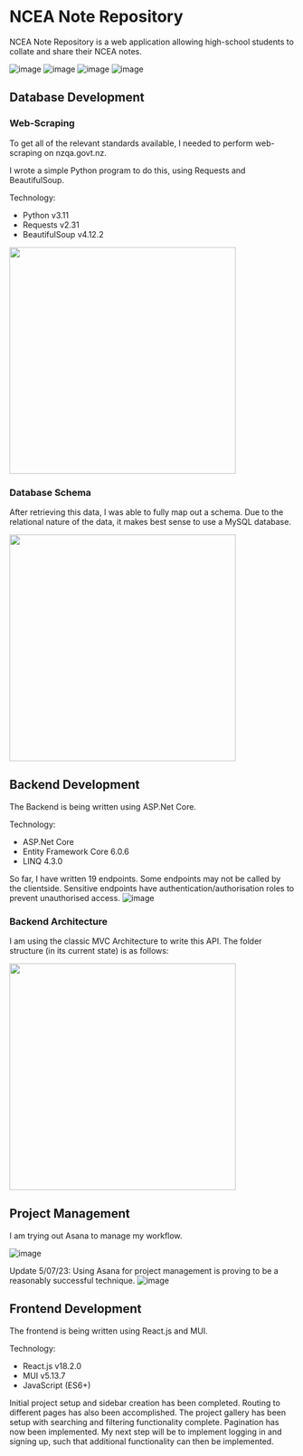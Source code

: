 # NCEA Note Repository
NCEA Note Repository is a web application allowing high-school students to collate and share their NCEA notes.

![image](https://github.com/Lucaseng/NCEANoteRepository/assets/26078574/55993516-6b67-493f-abe5-7e66d3737a34)
![image](https://github.com/Lucaseng/NCEANoteRepository/assets/26078574/6e526b9c-e3c0-462a-a328-ead0f42e3a93)
![image](https://github.com/Lucaseng/NCEANoteRepository/assets/26078574/9a6be1fc-8ee3-437b-bdfb-8201ff4324f5)
![image](https://github.com/Lucaseng/NCEANoteRepository/assets/26078574/48f78639-dd3c-46a5-8ccc-c6788984328d)


## Database Development
### Web-Scraping
To get all of the relevant standards available, I needed to perform web-scraping on nzqa.govt.nz. 

I wrote a simple Python program to do this, using Requests and BeautifulSoup.

Technology:
- Python v3.11
- Requests v2.31
- BeautifulSoup v4.12.2

<img src="https://github.com/Lucaseng/NCEANoteRepository/assets/26078574/e7b309cc-ed3f-4e18-96b1-244aa0b8ec1b" height="400">

### Database Schema
After retrieving this data, I was able to fully map out a schema. Due to the relational nature of the data, it makes best sense to use a MySQL database.

<img src="https://github.com/Lucaseng/NCEANoteRepository/assets/26078574/b08f015b-210b-46e2-8e66-3d00409157c7" height="400">

## Backend Development

The Backend is being written using ASP.Net Core.

Technology:
- ASP.Net Core 
- Entity Framework Core 6.0.6
- LINQ 4.3.0

So far, I have written 19 endpoints. Some endpoints may not be called by the clientside. Sensitive endpoints have authentication/authorisation roles to prevent unauthorised access.
![image](https://github.com/Lucaseng/NCEANoteRepository/assets/26078574/3cb2de2a-a72a-40f6-b9d0-81bc0e0241e2)

### Backend Architecture
I am using the classic MVC Architecture to write this API. The folder structure (in its current state) is as follows:

<img src="https://github.com/Lucaseng/NCEANoteRepository/assets/26078574/2f11dc4c-1d4c-4c4b-bdec-38ea0bc35f6a" height="400">

## Project Management
I am trying out Asana to manage my workflow.

![image](https://github.com/Lucaseng/NCEANoteRepository/assets/26078574/92d2f8e6-8dfe-4012-ab76-c2f0a1d7bc49)

Update 5/07/23: Using Asana for project management is proving to be a reasonably successful technique. 
![image](https://github.com/Lucaseng/NCEANoteRepository/assets/26078574/07f2c3dd-3538-4dcf-9de0-724b681b7f2f)


## Frontend Development

The frontend is being written using React.js and MUI.

Technology:
- React.js v18.2.0
- MUI v5.13.7
- JavaScript (ES6+)

Initial project setup and sidebar creation has been completed. Routing to different pages has also been accomplished.
The project gallery has been setup with searching and filtering functionality complete.
Pagination has now been implemented.
My next step will be to implement logging in and signing up, such that additional functionality can then be implemented. 
